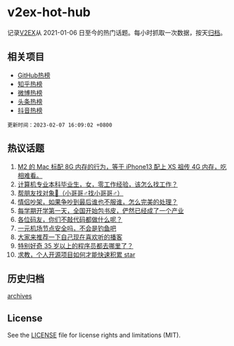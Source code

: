 # v2ex-hot-hub

 记录[V2EX](https://www.v2ex.com/)从 2021-01-06 日至今的热门话题。每小时抓取一次数据，按天[归档](archives)。
 
 ## 相关项目

- [GitHub热榜](https://github.com/snaildev/github-hot-hub)
- [知乎热榜](https://github.com/snaildev/zhihu-hot-hub)
- [微博热榜](https://github.com/snaildev/weibo-hot-hub)
- [头条热榜](https://github.com/snaildev/toutiao-hot-hub)
- [抖音热榜](https://github.com/snaildev/douyin-hot-hub)


 `更新时间：2023-02-07 16:09:02 +0800`

## 热议话题

1. [M2 的 Mac 标配 8G 内存的行为，等于 iPhone13 配上 XS 祖传 4G 内存，吃相难看。](https://www.v2ex.com/t/913678)
1. [计算机专业本科毕业生，女，零工作经验，该怎么找工作？](https://www.v2ex.com/t/913835)
1. [帮朋友找对象👬（小哥哥♂找小哥哥♂）](https://www.v2ex.com/t/913849)
1. [情侣吵架，如果争吵到最后谁也不服谁，怎么完美的处理？](https://www.v2ex.com/t/913867)
1. [每学期开学第一天，全国开始包书皮，俨然已经成了一个产业](https://www.v2ex.com/t/913810)
1. [各位码友，你们不敲代码都做什么呢？](https://www.v2ex.com/t/913674)
1. [一元机场节点安全吗，不会是钓鱼吧](https://www.v2ex.com/t/913781)
1. [大家来推荐一下自己现在喜欢听的播客](https://www.v2ex.com/t/913799)
1. [特别好奇 35 岁以上的程序员都去哪里了？](https://www.v2ex.com/t/913764)
1. [求教，个人开源项目如何才能快速积累 star](https://www.v2ex.com/t/913755)

## 历史归档

[archives](archives)

## License

See the [LICENSE](LICENSE) file for license rights and limitations (MIT).
